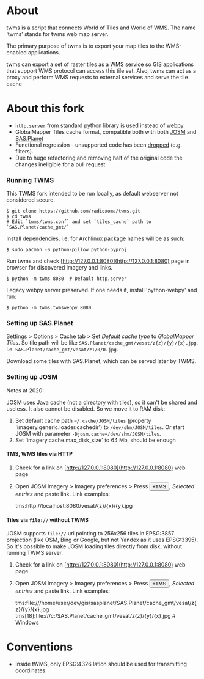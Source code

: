 About
=====

twms is a script that connects World of Tiles and World of WMS.
The name ‘twms’ stands for twms web map server.

The primary purpose of twms is to export your map tiles to the
WMS-enabled applications.

twms can export a set of raster tiles as a WMS service
so GIS applications that support WMS protocol can access
this tile set. Also, twms can act as a proxy and perform
WMS requests to external services and serve the tile cache


About this fork
===============

* [`http.server`](https://docs.python.org/3/library/http.server.html) from standard python library is used instead of [webpy](https://webpy.org/)
* GlobalMapper Tiles cache format, compatible both with both [JOSM](https://josm.openstreetmap.de/) and [SAS.Planet](http://www.sasgis.org/sasplaneta/)
* Functional regression - unsupported code has been [dropped](https://github.com/radioxoma/twms/commit/8a3a6bc6e562f5aeea480399c2bd00c345d34a12) (e.g. filters).
* Due to huge refactoring and removing half of the original code the changes ineligible for a pull request


### Running TWMS

This TWMS fork intended to be run locally, as default webserver not considered secure.

    $ git clone https://github.com/radioxoma/twms.git
    $ cd twms
    # Edit `twms/twms.conf` and set `tiles_cache` path to `SAS.Planet/cache_gmt/`

Install dependencies, i.e. for Archlinux package names will be as such:

    $ sudo pacman -S python-pillow python-pyproj

Run twms and check [http://127.0.0.1:8080](http://127.0.0.1:8080) page in browser for discovered imagery and links.

    $ python -m twms 8080  # Default http.server

Legacy webpy server preserved. If one needs it, install 'python-webpy' and run:

    $ python -m twms.twmswebpy 8080


### Setting up SAS.Planet

Settings > Options > Cache tab > Set *Default cache type* to *GlobalMapper Tiles*. So tile path will be like `SAS.Planet/cache_gmt/vesat/z{z}/{y}/{x}.jpg`, i.e. `SAS.Planet/cache_gmt/vesat/z1/0/0.jpg`.

Download some tiles with SAS.Planet, which can be served later by TWMS.


### Setting up JOSM

Notes at 2020:

JOSM uses Java cache (not a directory with tiles), so it can't be shared and useless. It also cannot be disabled. So we move it to RAM disk:

1. Set default cache path `~/.cache/JOSM/tiles` (property 'imagery.generic.loader.cachedir') to `/dev/shm/JOSM/tiles`. Or start JOSM with parameter `-Djosm.cache=/dev/shm/JOSM/tiles`.
2. Set 'imagery.cache.max_disk_size' to 64 Mb, should be enough


#### TMS, WMS tiles via HTTP

1. Check for a link on [http://127.0.0.1:8080](http://127.0.0.1:8080) web page
2. Open JOSM Imagery > Imagery preferences > Press <button>+TMS</button>, *Selected entries* and paste link. Link examples:

    tms:http://localhost:8080/vesat/{z}/{x}/{y}.jpg


#### Tiles via `file://` without TWMS

JOSM supports `file://` uri pointing to 256x256 tiles in EPSG:3857 projection (like OSM, Bing or Google, but not Yandex as it uses EPSG:3395). So it's possible to make JOSM loading tiles directly from disk, without running TWMS server.

1. Check for a link on [http://127.0.0.1:8080](http://127.0.0.1:8080) web page
2. Open JOSM Imagery > Imagery preferences > Press <button>+TMS</button>, *Selected entries* and paste link. Link examples:

    tms:file:///home/user/dev/gis/sasplanet/SAS.Planet/cache_gmt/vesat/z{z}/{y}/{x}.jpg
    tms[18]:file:///c:/SAS.Planet/cache_gmt/vesat/z{z}/{y}/{x}.jpg  # Windows


Conventions
===========

* Inside tWMS, only EPSG:4326 latlon should be used for transmitting coordinates.

